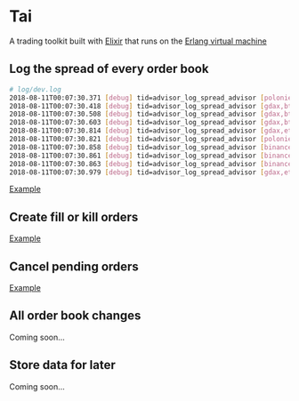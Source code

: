 # Tai

A trading toolkit built with [Elixir](https://elixir-lang.org/) that runs on the [Erlang virtual machine](http://erlang.org/faq/implementations.html)

## Log the spread of every order book

```bash
# log/dev.log
2018-08-11T00:07:30.371 [debug] tid=advisor_log_spread_advisor [poloniex,eth_usdt] spread: 0.760000
2018-08-11T00:07:30.418 [debug] tid=advisor_log_spread_advisor [gdax,btc_usd] spread: 0.010000
2018-08-11T00:07:30.508 [debug] tid=advisor_log_spread_advisor [gdax,btc_usd] spread: 0.010000
2018-08-11T00:07:30.603 [debug] tid=advisor_log_spread_advisor [gdax,btc_usd] spread: 0.010000
2018-08-11T00:07:30.814 [debug] tid=advisor_log_spread_advisor [gdax,eth_usd] spread: 0.010000
2018-08-11T00:07:30.821 [debug] tid=advisor_log_spread_advisor [poloniex,btc_usdt] spread: 8.028832
2018-08-11T00:07:30.858 [debug] tid=advisor_log_spread_advisor [binance,eth_usdt] spread: 0.090000
2018-08-11T00:07:30.861 [debug] tid=advisor_log_spread_advisor [binance,btc_usdt] spread: 5.930000
2018-08-11T00:07:30.863 [debug] tid=advisor_log_spread_advisor [binance,ltc_usdt] spread: 0.070000
2018-08-11T00:07:30.979 [debug] tid=advisor_log_spread_advisor [gdax,eth_usd] spread: 0.010000
```

[Example](./log_spread/advisor.ex)

## Create fill or kill orders

[Example](./fill_or_kill_orders/advisor.ex)

## Cancel pending orders

[Example](./create_and_cancel_pending_order/advisor.ex)

## All order book changes

Coming soon...

## Store data for later

Coming soon...
